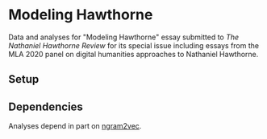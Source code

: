 # Modeling Hawthorne
Data and analyses for "Modeling Hawthorne" essay submitted to *The Nathaniel Hawthorne Review* for its special issue including essays from the MLA 2020 panel on digital humanities approaches to Nathaniel Hawthorne.

## Setup

## Dependencies
Analyses depend in part on [ngram2vec](https://github.com/zhezhaoa/ngram2vec).

